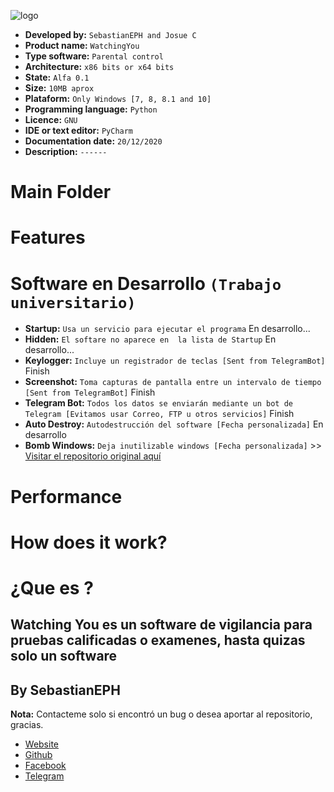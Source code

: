 

![logo](https://imgur.com/j0A7yPb.png)


* __Developed by:__ `SebastianEPH and Josue C`
* __Product name:__ `WatchingYou`
* __Type software:__ `Parental control`
* __Architecture:__ `x86 bits or x64 bits`
* __State:__ `Alfa 0.1`
* __Size:__ `10MB aprox`
* __Plataform:__ `Only Windows [7, 8, 8.1 and 10]`
* __Programming language:__ `Python`
* __Licence:__ `GNU`
* __IDE or text editor:__ `PyCharm`
* __Documentation date:__ `20/12/2020`
* __Description:__ `------ `

# Main Folder

# Features 


# Software en Desarrollo `(Trabajo universitario)` 

* __Startup:__ `Usa un servicio para ejecutar el programa`  En desarrollo...
* __Hidden:__ `El softare no aparece en  la lista de Startup` En desarrollo...
* __Keylogger:__ `Incluye un registrador de teclas [Sent from TelegramBot]`  Finish
* __Screenshot:__ `Toma capturas de pantalla entre un intervalo de tiempo [Sent from TelegramBot]` Finish
* __Telegram Bot:__ `Todos los datos se enviarán mediante un bot de Telegram [Evitamos usar Correo, FTP u otros servicios]` Finish
* __Auto Destroy:__ `Autodestrucción del software [Fecha personalizada]` En desarrollo
* __Bomb Windows:__ `Deja inutilizable windows [Fecha personalizada]` >> [Visitar el repositorio original aquí](https://github.com/SebastianEPH/EXE_Bomb_Windows)


# Performance

# How does it work?


# ¿Que es ?

Watching You es un software de vigilancia para pruebas calificadas o examenes, hasta quizas solo un software 
--- 
## By SebastianEPH
__Nota:__ Contacteme solo si encontró un bug o desea aportar al repositorio, gracias.

- [Website](https://sebastianeph.github.io/)
- [Github](https://github.com/SebastianEPH)
- [Facebook](https://www.facebook.com/SebastianEPH)
- [Telegram](https://t.me/SebastianEPH) 